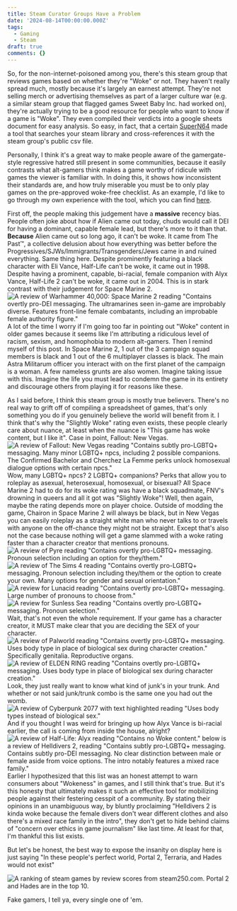 ```yaml
---
title: Steam Curator Groups Have a Problem
date: '2024-08-14T00:00:00.000Z'
tags:
  - Gaming
  - Steam
draft: true
comments: {}
---
```

So, for the non-internet-poisoned among you, there's this steam group that reviews games based on whether they're "Woke" or not. They haven't really spread much, mostly because it's largely an earnest attempt. They're not selling merch or advertising themselves as part of a larger culture war (e.g. a similar steam group that flagged games Sweet Baby Inc. had worked on), they're actually trying to be a good resource for people who want to know if a game is "Woke". They even compiled their verdicts into a google sheets document for easy analysis. So easy, in fact, that a certain [SuperN64](https://cirnoslab.me/) made a tool that searches your steam library and cross-references it with the steam group's public csv file. 

<!--more-->

Personally, I think it's a great way to make people aware of the gamergate-style regressive hatred still present in some communities, because it easily contrasts what alt-gamers think makes a game worthy of ridicule with games the viewer is familiar with. In doing this, it shows how inconsistent their standards are, and how truly miserable you must be to only play games on the pre-approved woke-free checklist. As an example, I'd like to go through my own experience with the tool, which you can find [here](https://wokedetector.cirnoslab.me/).

First off, the people making this judgement have a **massive** recency bias. People often joke about how if Alien came out today, chuds would call it DEI for having a dominant, capable female lead, but there's more to it than that. **Because** Alien came out so long ago, it can't be woke. It came from The Past™, a collective delusion about how everything was better before the Progressives/SJWs/Immigrants/Transgenders/Jews came in and ruined everything. Same thing here. Despite prominently featuring a black character with Eli Vance, Half-Life can't be woke, it came out in 1998. Despite having a prominent, capable, bi-racial, female companion with Alyx Vance, Half-Life 2 can't be woke, it came out in 2004. This is in stark contrast with their judgement for Space Marine 2.
![A review of Warhammer 40,000: Space Marine 2 reading "Contains overtly pro-DEI messaging. The ultramarines seen in-game are improbably diverse. Features front-line female combatants, including an improbable female authority figure."](/uploads/Space_Marine_2.png)
A lot of the time I worry if I'm going too far in pointing out "Woke" content in older games because it seems like I'm attributing a ridiculous level of racism, sexism, and homophobia to modern alt-gamers. Then I remind myself of this post. In Space Marine 2, 1 out of the 3 campaign squad members is black and 1 out of the 6 multiplayer classes is black. The main Astra Militarum officer you interact with on the first planet of the campaign is a woman. A few nameless grunts are also women. Imagine taking issue with this. Imagine the life you must lead to condemn the game in its entirety and discourage others from playing it for reasons like these.

As I said before, I think this steam group is mostly true believers. There's no real way to grift off of compiling a spreadsheet of games, that's only something you do if you genuinely believe the world will benefit from it. I think that's why the "Slightly Woke" rating even exists, these people clearly care about nuance, at least when the nuance is "This game has woke content, but I like it". Case in point, Fallout: New Vegas.
![A review of Fallout: New Vegas reading "Contains subtly pro-LGBTQ+ messaging. Many minor LGBTQ+ npcs, including 2 possible companions. The Confirmed Bachelor and Cherchez La Femme perks unlock homosexual dialogue options with certain npcs."](/uploads/FNV.png)
Wow, many LGBTQ+ npcs? 2 LGBTQ+ companions? Perks that allow you to roleplay as asexual, heterosexual, homosexual, or bisexual? All Space Marine 2 had to do for its woke rating was have a black squadmate, FNV's drowning in queers and all it got was "Slightly Woke"! Well, then again, maybe the rating depends more on player choice. Outside of modding the game, Chairon in Space Marine 2 will always be black, but in New Vegas you can easily roleplay as a straight white man who never talks to or travels with anyone on the off-chance they might not be straight. Except that's also not the case because nothing will get a game slammed with a woke rating faster than a character creator that mentions pronouns.
![A review of Pyre reading "Contains overtly pro-LGBTQ+ messaging. Pronoun selection including an option for they/them."](/uploads/Pyre.png)
![A review of The Sims 4 reading "Contains overtly pro-LGBTQ+ messaging. Pronoun selection including they/them or the option to create your own. Many options for gender and sexual orientation."](/uploads/Sims4.png)
![A review for Lunacid reading "Contains overtly pro-LGBTQ+ messaging. Large number of pronouns to choose from."](/uploads/Lunacid.png)
![A review for Sunless Sea reading "Contains overtly pro-LGBTQ+ messaging. Pronoun selection."](/uploads/Sunless_Sea.png)
Wait, that's not even the whole requirement. If your game has a character creator, it MUST make clear that you are deciding the SEX of your character.
![A review of Palworld reading "Contains overtly pro-LGBTQ+ messaging. Uses body type in place of biological sex during character creation."](/uploads/Palworld.png)
Specifically genitalia. Reproductive organs.
![A review of ELDEN RING reading "Contains overtly pro-LGBTQ+ messaging. Uses body type in place of biological sex during character creation."](/uploads/ELDEN_RING.png)
Look, they just really want to know what kind of junk's in your trunk. And whether or not said junk/trunk combo is the same one you had out the womb.
![A review of Cyberpunk 2077 with text highlighted reading "Uses body types instead of biological sex."](/uploads/Cyberpunk.png)
And if you thought I was weird for bringing up how Alyx Vance is bi-racial earlier, the call is coming from inside the house, alright?
![A review of Half-Life: Alyx reading "Contains no Woke content." below is a review of Helldivers 2, reading "Contains subtly pro-LGBTQ+ messaging. Contains subtly pro-DEI messaging. No clear distinction between male or female aside from voice options. The intro notably features a mixed race family."](/uploads/Alyx_divers_2.png)
Earlier I hypothesized that this list was an honest attempt to warn consumers about "Wokeness" in games, and I still think that's true. But it's this honesty that ultimately makes it such an effective tool for mobilizing people against their festering cesspit of a community. By stating their opinions in an unambiguous way, by bluntly proclaiming "Helldivers 2 is kinda woke because the female divers don't wear different clothes and also there's a mixed race family in the intro", they don't get to hide behind claims of "concern over ethics in game journalism" like last time. At least for that, I'm thankful this list exists.

But let's be honest, the best way to expose the insanity on display here is just saying "In these people's perfect world, Portal 2, Terraria, and Hades would not exist"

![A ranking of steam games by review scores from steam250.com. Portal 2 and Hades are in the top 10.](/uploads/250.png)

Fake gamers, I tell ya, every single one of 'em.
